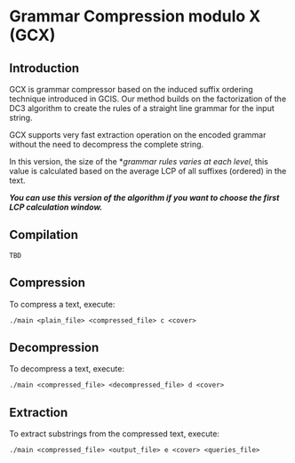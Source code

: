 # Grammar Compression modulo X (GCX)

## Introduction

GCX is grammar compressor based on the induced suffix ordering technique introduced in GCIS. Our method builds on the factorization of the DC3 algorithm to create the rules of a straight line grammar for the input string.

GCX supports very fast extraction operation on the encoded grammar without the need to decompress the complete string. 


In this version, the size of the **grammar rules varies at each level*, this value is calculated based on the average LCP of all suffixes (ordered) in the text. 

***You can use this version of the algorithm if you want to choose the first LCP calculation window.***

## Compilation
```shell
TBD
```

## Compression
To compress a text, execute:

```shell
./main <plain_file> <compressed_file> c <cover>
```

## Decompression
To decompress a text, execute:

```shell
./main <compressed_file> <decompressed_file> d <cover>
```

## Extraction
To extract substrings from the compressed text, execute:

```shell
./main <compressed_file> <output_file> e <cover> <queries_file>
```